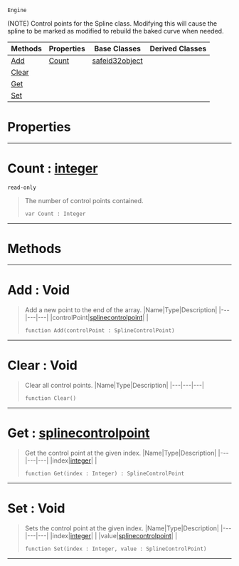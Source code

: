  `Engine`

(NOTE) Control points for the Spline class. Modifying this will cause the spline to be marked as modified to rebuild the baked curve when needed.

|Methods|Properties|Base Classes|Derived Classes|
|---|---|---|---|
|[ Add](https://github.com/ArendDanielek/ZeroDocsTest/blob/master/code_reference/class_reference/splinecontrolpoints.markdown#add-void)|[ Count](https://github.com/ArendDanielek/ZeroDocsTest/blob/master/code_reference/class_reference/splinecontrolpoints.markdown#count-zero-engine-docume)|[safeid32object](https://github.com/ArendDanielek/ZeroDocsTest/blob/master/code_reference/class_reference/safeid32object.markdown)| |
|[ Clear](https://github.com/ArendDanielek/ZeroDocsTest/blob/master/code_reference/class_reference/splinecontrolpoints.markdown#clear-void)| | | |
|[ Get](https://github.com/ArendDanielek/ZeroDocsTest/blob/master/code_reference/class_reference/splinecontrolpoints.markdown#get-zero-engine-document)| | | |
|[ Set](https://github.com/ArendDanielek/ZeroDocsTest/blob/master/code_reference/class_reference/splinecontrolpoints.markdown#set-void)| | | |


 #  Properties


---  
 #  Count : [integer](https://github.com/ArendDanielek/ZeroDocsTest/blob/master/code_reference/zilch_base_types/integer.markdown)

 `read-only`

> The number of control points contained.
> ``` lang=cpp, name=Zilch
> var Count : Integer


---  
 #  Methods


---  
 #  Add : Void

> Add a new point to the end of the array.
> |Name|Type|Description|
> |---|---|---|
> |controlPoint|[splinecontrolpoint](https://github.com/ArendDanielek/ZeroDocsTest/blob/master/code_reference/class_reference/splinecontrolpoint.markdown)| |
> ``` lang=cpp, name=Zilch
> function Add(controlPoint : SplineControlPoint)
> ``` 


---  
 #  Clear : Void

> Clear all control points.
> |Name|Type|Description|
> |---|---|---|
> ``` lang=cpp, name=Zilch
> function Clear()
> ``` 


---  
 #  Get : [splinecontrolpoint](https://github.com/ArendDanielek/ZeroDocsTest/blob/master/code_reference/class_reference/splinecontrolpoint.markdown)

> Get the control point at the given index.
> |Name|Type|Description|
> |---|---|---|
> |index|[integer](https://github.com/ArendDanielek/ZeroDocsTest/blob/master/code_reference/zilch_base_types/integer.markdown)| |
> ``` lang=cpp, name=Zilch
> function Get(index : Integer) : SplineControlPoint
> ``` 


---  
 #  Set : Void

> Sets the control point at the given index.
> |Name|Type|Description|
> |---|---|---|
> |index|[integer](https://github.com/ArendDanielek/ZeroDocsTest/blob/master/code_reference/zilch_base_types/integer.markdown)| |
> |value|[splinecontrolpoint](https://github.com/ArendDanielek/ZeroDocsTest/blob/master/code_reference/class_reference/splinecontrolpoint.markdown)| |
> ``` lang=cpp, name=Zilch
> function Set(index : Integer, value : SplineControlPoint)
> ``` 


---  
 
  
  
  
  
  
  
  

 
